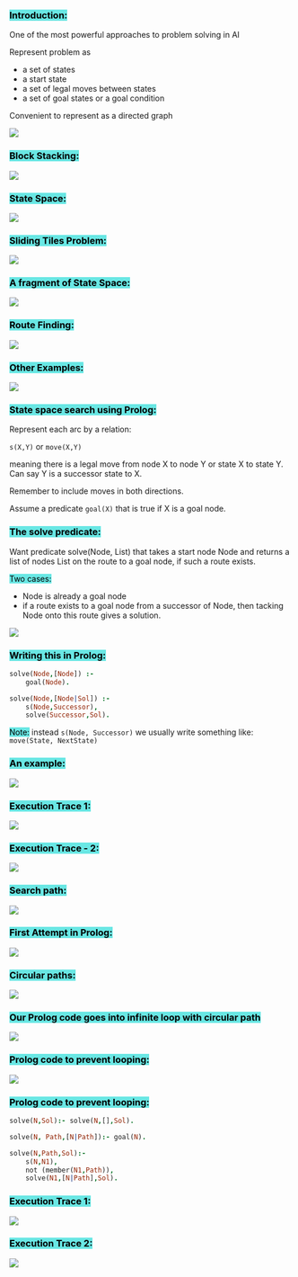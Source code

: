 ### <mark style="background: #69E7E4;">Introduction:</mark>

One of the most powerful approaches to problem solving in AI

Represent problem as
- a set of states
- a start state
- a set of legal moves between states
- a set of goal states or a goal condition

Convenient to represent as a directed graph

![](https://i.imgur.com/QG1xRru.png)

### <mark style="background: #69E7E4;">Block Stacking:</mark>

![](https://i.imgur.com/ijcWaLu.png)

### <mark style="background: #69E7E4;">State Space:</mark>

![](https://i.imgur.com/gqWBfjL.png)

### <mark style="background: #69E7E4;">Sliding Tiles Problem:</mark>

![](https://i.imgur.com/6t72uJ1.png)

### <mark style="background: #69E7E4;">A fragment of State Space:</mark>

![](https://i.imgur.com/ubXJDqx.png)

### <mark style="background: #69E7E4;">Route Finding:</mark> 

![](https://i.imgur.com/8aG9rUa.png)

### <mark style="background: #69E7E4;">Other Examples:</mark>

![](https://i.imgur.com/AnYbVy3.png)

### <mark style="background: #69E7E4;">State space search using Prolog:</mark>

Represent each arc by a relation:

``s(X,Y)`` or ``move(X,Y)``

meaning there is a legal move from node X to node Y or state X to state Y. Can say Y is a successor state to X.

Remember to include moves in both directions.

Assume a predicate ``goal(X)`` that is true if X is a goal node.

### <mark style="background: #69E7E4;">The solve predicate:</mark>

Want predicate solve(Node, List) that takes a start node Node and returns a list of nodes List on the route to a goal node, if such a route exists.

<mark style="background: #69E7E4;">Two cases:</mark>
- Node is already a goal node
- if a route exists to a goal node from a successor of Node, then tacking Node onto this route gives a solution.

![](https://i.imgur.com/J3dWeRZ.png)

### <mark style="background: #69E7E4;">Writing this in Prolog:</mark>

```Prolog
solve(Node,[Node]) :-
	goal(Node).

solve(Node,[Node|Sol]) :-
	s(Node,Successor),
	solve(Successor,Sol).
```

<mark style="background: #69E7E4;">Note:</mark> instead ``s(Node, Successor)`` we usually write something like: ``move(State, NextState)``

### <mark style="background: #69E7E4;">An example:</mark>

![](https://i.imgur.com/L1UQEpS.png)

### <mark style="background: #69E7E4;">Execution Trace 1:</mark>

![](https://i.imgur.com/DSmeDVW.png)

### <mark style="background: #69E7E4;">Execution Trace - 2:</mark>

![](https://i.imgur.com/hLlCmfp.png)

### <mark style="background: #69E7E4;">Search path:</mark>

![](https://i.imgur.com/3h12vMG.png)

### <mark style="background: #69E7E4;">First Attempt in Prolog:</mark>

![](https://i.imgur.com/raQpsQb.png)

### <mark style="background: #69E7E4;">Circular paths:</mark>

![](https://i.imgur.com/wsvOfMr.png)

### <mark style="background: #69E7E4;">Our Prolog code goes into infinite loop with circular path</mark>

![](https://i.imgur.com/rQZbGhz.png)

### <mark style="background: #69E7E4;">Prolog code to prevent looping:</mark>

![](https://i.imgur.com/lQd7609.png)

### <mark style="background: #69E7E4;">Prolog code to prevent looping:</mark>

```Prolog
solve(N,Sol):- solve(N,[],Sol).

solve(N, Path,[N|Path]):- goal(N).

solve(N,Path,Sol):-
	s(N,N1),
	not (member(N1,Path)),
	solve(N1,[N|Path],Sol).
```

### <mark style="background: #69E7E4;">Execution Trace 1:</mark>

![](https://i.imgur.com/udzJOPh.png)

### <mark style="background: #69E7E4;">Execution Trace 2:</mark>

![](https://i.imgur.com/JMBDETz.png)
